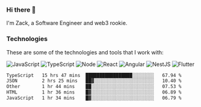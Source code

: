 ### Hi there 👋
I'm Zack, a Software Engineer and web3 rookie.

### Technologies
These are some of the technologies and tools that I work with:

![JavaScript](https://img.shields.io/badge/JavaScript-323330.svg?logo=javascript&logoColor=F7DF1E) 
![TypeScript](https://img.shields.io/badge/TypeScript-007ACC.svg?logo=typescript&logoColor=white) 
![Node](https://img.shields.io/badge/Node.js-43853D.svg?logo=node.js&logoColor=white)
![React](https://img.shields.io/badge/React-20232a.svg?logo=react&logoColor=61DAFB) 
![Angular](https://img.shields.io/badge/Angular-E23237.svg?logo=angularjs&logoColor=white)
![NestJS](https://img.shields.io/badge/NestJS-E0234E?logo=nestjs&logoColor=white)
![Flutter](https://img.shields.io/badge/Flutter-02569B.svg?logo=flutter&logoColor=white)

<!--START_SECTION:waka-->

```txt
TypeScript   15 hrs 47 mins  █████████████████░░░░░░░░   67.94 %
JSON         2 hrs 25 mins   ██▓░░░░░░░░░░░░░░░░░░░░░░   10.40 %
Other        1 hr 44 mins    ██░░░░░░░░░░░░░░░░░░░░░░░   07.53 %
HTML         1 hr 36 mins    █▓░░░░░░░░░░░░░░░░░░░░░░░   06.89 %
JavaScript   1 hr 34 mins    █▓░░░░░░░░░░░░░░░░░░░░░░░   06.79 %
```

<!--END_SECTION:waka-->
